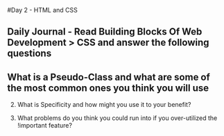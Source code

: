 #Day 2 - HTML and CSS

## Daily Journal - Read Building Blocks Of Web Development > CSS and answer the following questions

## What is a Pseudo-Class and what are some of the most common ones you think you will use

2. What is Specificity and how might you use it to your benefit?

3. What problems do you think you could run into if you over-utilized the !important feature?